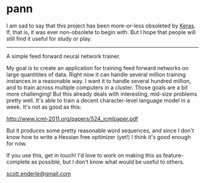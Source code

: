 pann
====

I am sad to say that this project has been more-or-less obsoleted by 
[Keras](http://keras.io). If, that is, it was ever non-obsolete to begin
with. But I hope that people will still find it useful for study or
play.
_______________________________________________________________

A simple feed forward neural network trainer. 

My goal is to create an application for training feed forward networks on 
large quantitites of data. Right now it can handle several million training
instances in a reasonable way. I want it to handle several hundred million, 
and to train across multiple computers in a cluster. Those goals are a bit 
more challenging! But this already deals with interesting, mid-size problems
pretty well. It's able to train a decent character-level language model in a 
week. It's not as good as this: 

http://www.icml-2011.org/papers/524_icmlpaper.pdf

But it produces some pretty reasonable word sequences, and since I don't
know how to write a Hessian free optimizer (yet!) I think it's good enough
for now. 

If you use this, get in touch! I'd love to work on making this as feature-
complete as possible, but I don't know what would be useful to others. 

scott.enderle@gmail.com
